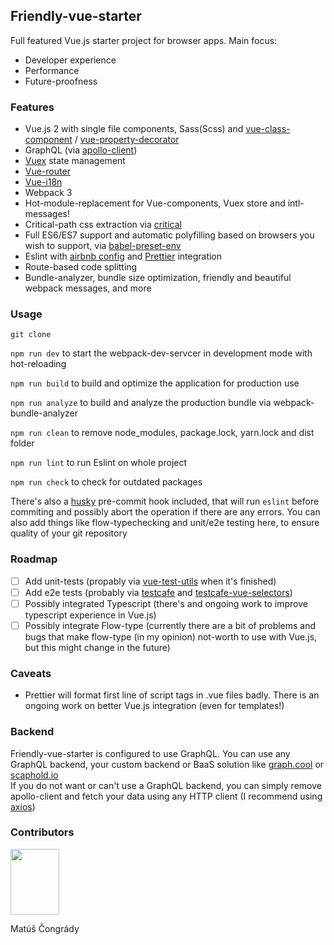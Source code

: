 ## Friendly-vue-starter

Full featured Vue.js starter project for browser apps.
Main focus:
  * Developer experience
  * Performance
  * Future-proofness

### Features

  * Vue.js 2 with single file components, Sass(Scss) and [vue-class-component](https://github.com/vuejs/vue-class-component) / [vue-property-decorator](https://github.com/kaorun343/vue-property-decorator)
  * GraphQL (via [apollo-client](https://github.com/apollographql/apollo-client))
  * [Vuex](https://vuex.vuejs.org/en/getting-started.html) state management
  * [Vue-router](https://router.vuejs.org/en/essentials/getting-started.html)
  * [Vue-i18n](http://kazupon.github.io/vue-i18n/en/)
  * Webpack 3
  * Hot-module-replacement for Vue-components, Vuex store and intl-messages!
  * Critical-path css extraction via [critical](https://github.com/addyosmani/critical)
  * Full ES6/ES7 support and automatic polyfilling based on browsers you wish to support, via [babel-preset-env](https://github.com/babel/babel-preset-env)
  * Eslint with [airbnb config](https://github.com/airbnb/javascript/tree/master/packages/eslint-config-airbnb) and [Prettier](https://github.com/prettier/prettier) integration
  * Route-based code splitting
  * Bundle-analyzer, bundle size optimization, friendly and beautiful webpack messages, and more

### Usage

```git clone```

```npm run dev``` to start the webpack-dev-servcer in development mode with hot-reloading

```npm run build``` to build and optimize the application for production use

```npm run analyze``` to build and analyze the production bundle via webpack-bundle-analyzer

```npm run clean``` to remove node_modules, package.lock, yarn.lock and dist folder

```npm run lint``` to run Eslint on whole project

```npm run check``` to check for outdated packages

There's also a [husky](https://github.com/typicode/husky) pre-commit hook included, that will run ```eslint``` before commiting and possibly abort the operation if there are any errors.
You can also add things like flow-typechecking and unit/e2e testing here, to ensure quality of your git repository

### Roadmap

- [ ] Add unit-tests (propably via [vue-test-utils](https://github.com/vuejs/vue-test-utils) when it's finished)
- [ ] Add e2e tests (probably via [testcafe](https://github.com/DevExpress/testcafe) and [testcafe-vue-selectors](https://github.com/devexpress/testcafe-vue-selectors))
- [ ] Possibly integrated Typescript (there's and ongoing work to improve typescript experience in Vue.js)
- [ ] Possibly integrate Flow-type (currently there are a bit of problems and bugs that make flow-type (in my opinion) not-worth to use with Vue.js, but this might change in the future)

### Caveats
* Prettier will format first line of script tags in .vue files badly. There is an ongoing work on better Vue.js integration (even for templates!)

### Backend
Friendly-vue-starter is configured to use GraphQL. You can use any GraphQL backend, your custom backend or BaaS solution like [graph.cool](https://www.graph.cool/) or [scaphold.io](https://scaphold.io/)<br />
If you do not want or can't use a GraphQL backend, you can simply remove apollo-client and fetch your data using any HTTP client (I recommend using [axios](https://github.com/mzabriskie/axios))

### Contributors
<p><img src="https://cdn.pbrd.co/images/GBXxXB1.png" height="105" width="78"></p>
<p>Matúš Čongrády</p>


